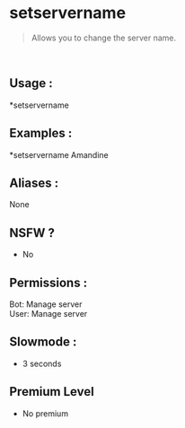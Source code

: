 # setservername

> Allows you to change the server name.

<br>

## Usage :

*setservername <new name>

## Examples :

*setservername Amandine

## Aliases :

None

## NSFW ?

- No

## Permissions :

Bot: Manage server
<br>
User: Manage server

## Slowmode :

- 3 seconds

## Premium Level

- No premium